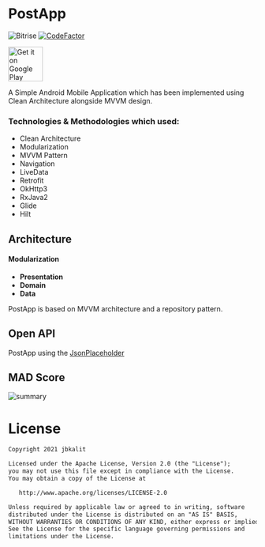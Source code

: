 # PostApp
![Bitrise](https://app.bitrise.io/app/bb70ca4399f1b76d/status.svg?token=PqTh4x_iuDyW3IZdMSBQjQ&branch=master)
[![CodeFactor](https://www.codefactor.io/repository/github/jbkalit/postapp/badge)](https://www.codefactor.io/repository/github/jbkalit/postapp)

<a href="https://play.google.com/store/apps/details?id=xyz.khodok.khoblog" target="_blank">
<img src="https://play.google.com/intl/en_us/badges/images/generic/en-play-badge.png" alt="Get it on Google Play" height="70"/></a>

A Simple Android Mobile Application which has been implemented using Clean Architecture alongside MVVM design.

### Technologies & Methodologies which used:

- Clean Architecture
- Modularization
- MVVM Pattern
- Navigation
- LiveData
- Retrofit
- OkHttp3
- RxJava2
- Glide
- Hilt

## Architecture
#### Modularization
* __Presentation__
* __Domain__
* __Data__

PostApp is based on MVVM architecture and a repository pattern.


## Open API
PostApp using the [JsonPlaceholder](https://jsonplaceholder.typicode.com/)

## MAD Score
![summary](https://user-images.githubusercontent.com/18681626/118593635-38451a00-b7d2-11eb-822f-e86688dca98a.png)

# License
```xml
Copyright 2021 jbkalit

Licensed under the Apache License, Version 2.0 (the "License");
you may not use this file except in compliance with the License.
You may obtain a copy of the License at

   http://www.apache.org/licenses/LICENSE-2.0

Unless required by applicable law or agreed to in writing, software
distributed under the License is distributed on an "AS IS" BASIS,
WITHOUT WARRANTIES OR CONDITIONS OF ANY KIND, either express or implied.
See the License for the specific language governing permissions and
limitations under the License.
```
